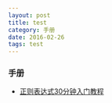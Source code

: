 ```yaml
---
layout: post
title: test
category: 手册
date: 2016-02-26
tags: test
---
```




### 手册

* [正则表达式30分钟入门教程](http://www.php-note.com/doc/regex/regex.html)
